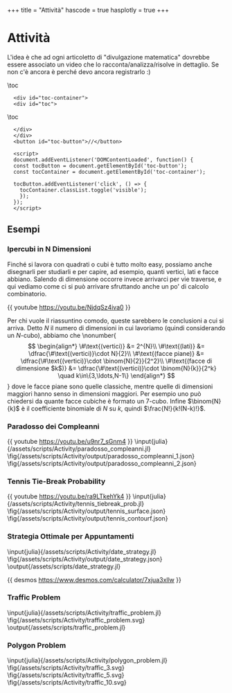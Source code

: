 +++
title = "Attività"
hascode = true
hasplotly = true
+++

# Attività
L'idea è che ad ogni articoletto di "divulgazione matematica" dovrebbe essere associato un video che lo racconta/analizza/risolve in dettaglio. Se non c'è ancora è perché devo ancora registrarlo :)

\toc
~~~
  <div id="toc-container">
  <div id="toc">
~~~
\toc
~~~
  </div>
  </div>
  <button id="toc-button">//</button>
  
  <script>
  document.addEventListener('DOMContentLoaded', function() {
  const tocButton = document.getElementById('toc-button');
  const tocContainer = document.getElementById('toc-container');
  
  tocButton.addEventListener('click', () => {
    tocContainer.classList.toggle('visible');
    });
  });
  </script>
~~~

## Esempi

### Ipercubi in N Dimensioni
Finché si lavora con quadrati o cubi è tutto molto easy, possiamo anche disegnarli per studiarli e per capire, ad esempio, quanti vertici, lati e facce abbiano. Salendo di dimensione occorre invece arrivarci per vie traverse, e qui vediamo come ci si può arrivare sfruttando anche un po' di calcolo combinatorio.

{{ youtube https://youtu.be/NjdqSz4iva0 }}

Per chi vuole il riassuntino comodo, queste sarebbero le conclusioni a cui si arriva. Detto $N$ il numero di dimensioni in cui lavoriamo (quindi considerando un $N$-cubo), abbiamo che
\nonumber{$$
\begin{align*}
\#\text{(vertici)} &= 2^{N}\\
\#\text{(lati)} &= \dfrac{\#\text{(vertici)}\cdot N}{2}\\
\#\text{(facce piane)} &= \dfrac{\#\text{(vertici)}\cdot \binom{N}{2}}{2^2}\\
\#\text{(facce di dimensione $k$)} &= \dfrac{\#\text{(vertici)}\cdot \binom{N}{k}}{2^k} \quad k\in\{3,\ldots,N-1\}
\end{align*}
$$}
dove le facce piane sono quelle classiche, mentre quelle di dimensioni maggiori hanno senso in dimensioni maggiori. Per esempio uno può chiedersi da quante facce cubiche è formato un 7-cubo. Infine $\binom{N}{k}$ è il coefficiente binomiale di $N$ su $k$, quindi $\frac{N!}{k!(N-k)!}$.

### Paradosso dei Compleanni
{{ youtube https://youtu.be/u9nr7_sGnm4 }}
\input{julia}{/assets/scripts/Activity/paradosso_compleanni.jl} 
\fig{/assets/scripts/Activity/output/paradosso_compleanni_1.json}
\fig{/assets/scripts/Activity/output/paradosso_compleanni_2.json}


### Tennis Tie-Break Probability
{{ youtube https://youtu.be/ra9LTkehYk4 }}
\input{julia}{/assets/scripts/Activity/tennis_tiebreak_prob.jl} 
\fig{/assets/scripts/Activity/output/tennis_surface.json}
\fig{/assets/scripts/Activity/output/tennis_contourf.json}


### Strategia Ottimale per Appuntamenti
\input{julia}{/assets/scripts/Activity/date_strategy.jl} 
\fig{/assets/scripts/Activity/output/date_strategy.json}
\output{/assets/scripts/date_strategy.jl}

{{ desmos https://www.desmos.com/calculator/7xjua3xllw }}

### Traffic Problem
\input{julia}{/assets/scripts/Activity/traffic_problem.jl} 
\fig{/assets/scripts/Activity/traffic_problem.svg}
\output{/assets/scripts/traffic_problem.jl}


### Polygon Problem
\input{julia}{/assets/scripts/Activity/polygon_problem.jl} 
\fig{/assets/scripts/Activity/traffic_3.svg}
\fig{/assets/scripts/Activity/traffic_5.svg}
\fig{/assets/scripts/Activity/traffic_10.svg}
